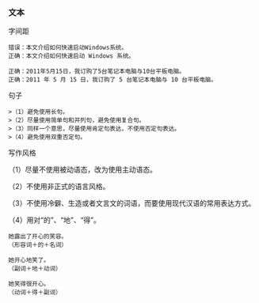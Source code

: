 ### 文本

字间距

    错误：本文介绍如何快速启动Windows系统。
    正确：本文介绍如何快速启动 Windows 系统。

    正确：2011年5月15日，我订购了5台笔记本电脑与10台平板电脑。
    正确：2011 年 5 月 15 日，我订购了 5 台笔记本电脑与 10 台平板电脑。

句子

    >（1）避免使用长句。
    >（2）尽量使用简单句和并列句，避免使用复合句。
    >（3）同样一个意思，尽量使用肯定句表达，不使用否定句表达。
    >（4）避免使用双重否定句。

写作风格

（1）尽量不使用被动语态，改为使用主动语态。

（2）不使用非正式的语言风格。

（3）不使用冷僻、生造或者文言文的词语，而要使用现代汉语的常用表达方式。

（4）用对“的”、“地”、“得”。

    她露出了开心的笑容。
    （形容词＋的＋名词）

    她开心地笑了。
    （副词＋地＋动词）

    她笑得很开心。
    （动词＋得＋副词）